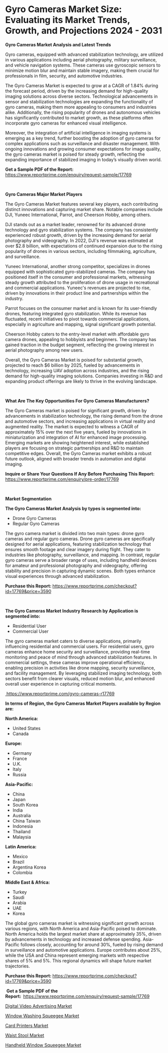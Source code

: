 <p><h1>Gyro Cameras Market Size: Evaluating its Market Trends, Growth, and Projections 2024 - 2031</h1></p><p><strong>Gyro Cameras Market Analysis and Latest Trends</strong></p>
<p><p>Gyro cameras, equipped with advanced stabilization technology, are utilized in various applications including aerial photography, military surveillance, and vehicle navigation systems. These cameras use gyroscopic sensors to minimize motion blur and maintain stable imagery, making them crucial for professionals in film, security, and automotive industries. </p><p>The Gyro Cameras Market is expected to grow at a CAGR of 1.84% during the forecast period, driven by the increasing demand for high-quality imaging solutions across diverse sectors. Technological advancements in sensor and stabilization technologies are expanding the functionality of gyro cameras, making them more appealing to consumers and industries alike. Additionally, the rising popularity of drones and autonomous vehicles has significantly contributed to market growth, as these platforms often incorporate gyro cameras for enhanced visual intelligence. </p><p>Moreover, the integration of artificial intelligence in imaging systems is emerging as a key trend, further boosting the adoption of gyro cameras for complex applications such as surveillance and disaster management. With ongoing innovations and growing consumer expectations for image quality, the gyro cameras market is poised for steady growth, reflecting the expanding importance of stabilized imaging in today’s visually driven world.</p></p>
<p><strong>Get a Sample PDF of the Report:&nbsp;</strong> <a href="https://www.reportprime.com/enquiry/request-sample/17769?utm_campaign=100&utm_medium=2&utm_source=Github&utm_content=ia&utm_term=20112024&utm_id=gyro-cameras">https://www.reportprime.com/enquiry/request-sample/17769</a></p>
<p>&nbsp;</p>
<p><strong>Gyro Cameras Major Market Players</strong></p>
<p><p>The Gyro Cameras Market features several key players, each contributing distinct innovations and capturing market share. Notable companies include DJI, Yuneec International, Parrot, and Cheerson Hobby, among others. </p><p>DJI stands out as a market leader, renowned for its advanced drone technology and gyro stabilization systems. The company has consistently experienced robust growth, driven by the increasing demand for aerial photography and videography. In 2022, DJI's revenue was estimated at over $2.8 billion, with expectations of continued expansion due to the rising popularity of drones in various sectors, including filmmaking, agriculture, and surveillance.</p><p>Yuneec International, another strong competitor, specializes in drones equipped with sophisticated gyro-stabilized cameras. The company has positioned itself in the consumer and professional markets, witnessing steady growth attributed to the proliferation of drone usage in recreational and commercial applications. Yuneec's revenues are projected to rise, driven by innovations in their product line and partnerships within the industry.</p><p>Parrot focuses on the consumer market and is known for its user-friendly drones, featuring integrated gyro stabilization. While its revenue has fluctuated, recent initiatives to pivot towards commercial applications, especially in agriculture and mapping, signal significant growth potential.</p><p>Cheerson Hobby caters to the entry-level market with affordable gyro camera drones, appealing to hobbyists and beginners. The company has gained traction in the budget segment, reflecting the growing interest in aerial photography among new users.</p><p>Overall, the Gyro Cameras Market is poised for substantial growth, projected to reach $6 billion by 2025, fueled by advancements in technology, increasing UAV adoption across industries, and the rising demand for high-quality imaging solutions. Companies investing in R&D and expanding product offerings are likely to thrive in the evolving landscape.</p></p>
<p>&nbsp;</p>
<p><strong>What Are The Key Opportunities For Gyro Cameras Manufacturers?</strong></p>
<p><p>The Gyro Cameras market is poised for significant growth, driven by advancements in stabilization technology, the rising demand from the drone and automotive sectors, and increasing applications in virtual reality and augmented reality. The market is expected to witness a CAGR of approximately 15% over the next five years, fueled by innovations in miniaturization and integration of AI for enhanced image processing. Emerging markets are showing heightened interest, while established players are focusing on strategic partnerships and R&D to maintain competitive edges. Overall, the Gyro Cameras market exhibits a robust future outlook, aligned with broader trends in automation and digital imaging.</p></p>
<p><strong>Inquire or Share Your Questions If Any Before Purchasing This Report:</strong> <a href="https://www.reportprime.com/enquiry/pre-order/17769?utm_campaign=100&utm_medium=2&utm_source=Github&utm_content=ia&utm_term=20112024&utm_id=gyro-cameras">https://www.reportprime.com/enquiry/pre-order/17769</a></p>
<p>&nbsp;</p>
<p><strong>Market Segmentation</strong></p>
<p><strong>The Gyro Cameras Market Analysis by types is segmented into:</strong></p>
<p><ul><li>Drone Gyro Cameras</li><li>Regular Gyro Cameras</li></ul></p>
<p><p>The gyro camera market is divided into two main types: drone gyro cameras and regular gyro cameras. Drone gyro cameras are specifically designed for aerial applications, featuring stabilization technology that ensures smooth footage and clear imagery during flight. They cater to industries like photography, surveillance, and mapping. In contrast, regular gyro cameras serve a broader range of uses, including handheld devices for amateur and professional photography and videography, offering stability and precision in capturing dynamic scenes. Both types enhance visual experiences through advanced stabilization.</p></p>
<p><strong>Purchase this Report:&nbsp;</strong><a href="https://www.reportprime.com/checkout?id=17769&price=3590&utm_campaign=100&utm_medium=2&utm_source=Github&utm_content=ia&utm_term=20112024&utm_id=gyro-cameras">https://www.reportprime.com/checkout?id=17769&price=3590</a></p>
<p>&nbsp;</p>
<p><strong>The Gyro Cameras Market Industry Research by Application is segmented into:</strong></p>
<p><ul><li>Residential User</li><li>Commercial User</li></ul></p>
<p><p>The gyro cameras market caters to diverse applications, primarily influencing residential and commercial users. For residential users, gyro cameras enhance home security and surveillance, providing real-time monitoring and peace of mind through advanced stabilization features. In commercial settings, these cameras improve operational efficiency, enabling precision in activities like drone mapping, security surveillance, and facility management. By leveraging stabilized imaging technology, both sectors benefit from clearer visuals, reduced motion blur, and enhanced overall user experience in capturing critical moments.</p></p>
<p><a href="https://www.reportprime.com/gyro-cameras-r17769?utm_campaign=100&utm_medium=2&utm_source=Github&utm_content=ia&utm_term=20112024&utm_id=gyro-cameras">&nbsp;https://www.reportprime.com/gyro-cameras-r17769</a></p>
<p><strong>In terms of Region, the Gyro Cameras Market Players available by Region are:</strong></p>
<p>
    <p> <strong> North America: </strong>
        <ul>
            <li>United States</li>
            <li>Canada</li>
        </ul>
        </p> 
    <p> <strong> Europe: </strong>
        <ul>
            <li>Germany</li>
            <li>France</li>
            <li>U.K.</li>
            <li>Italy</li>
            <li>Russia</li>
        </ul>
        </p> 
    <p> <strong> Asia-Pacific: </strong>
        <ul>
            <li>China</li>
            <li>Japan</li>
            <li>South Korea</li>
            <li>India</li>
            <li>Australia</li>
            <li>China Taiwan</li>
            <li>Indonesia</li>
            <li>Thailand</li>
            <li>Malaysia</li>
        </ul>
        </p> 
    <p> <strong> Latin America: </strong>
        <ul>
            <li>Mexico</li>
            <li>Brazil</li>
            <li>Argentina Korea</li>
            <li>Colombia</li>
        </ul>
        </p> 
    <p> <strong> Middle East & Africa: </strong>
        <ul>
            <li>Turkey</li>
            <li>Saudi</li>
            <li>Arabia</li>
            <li>UAE</li>
            <li>Korea</li>
        </ul>
    </p>
    </p>
<p><p>The global gyro cameras market is witnessing significant growth across various regions, with North America and Asia-Pacific poised to dominate. North America holds the largest market share at approximately 35%, driven by advancements in technology and increased defense spending. Asia-Pacific follows closely, accounting for around 30%, fueled by rising demand in surveillance and automotive applications. Europe contributes about 25%, while the USA and China represent emerging markets with respective shares of 5% and 5%. This regional dynamics will shape future market trajectories.</p></p>
<p><strong>Purchase this Report: </strong><a href="https://www.reportprime.com/checkout?id=17769&price=3590&utm_campaign=100&utm_medium=2&utm_source=Github&utm_content=ia&utm_term=20112024&utm_id=gyro-cameras">https://www.reportprime.com/checkout?id=17769&price=3590</a></p>
<p>&nbsp;<strong>Get a Sample PDF of the Report:&nbsp;&nbsp;</strong><a href="https://www.reportprime.com/enquiry/request-sample/17769?utm_campaign=100&utm_medium=2&utm_source=Github&utm_content=ia&utm_term=20112024&utm_id=gyro-cameras">https://www.reportprime.com/enquiry/request-sample/17769</a></p>
<p><strong></strong></p>
<p><p><a href="https://issuu.com/reportprime-2/docs/digital-video-advertising-market-si_973f32df7bebce?utm_campaign=100&utm_medium=2&utm_source=Github&utm_content=ia&utm_term=20112024&utm_id=gyro-cameras">Digital Video Advertising Market</a></p><p><a href="https://www.linkedin.com/pulse/global-window-washing-squeegee-industry-analysis-share-growth-rtnoc?utm_campaign=100&utm_medium=2&utm_source=Github&utm_content=ia&utm_term=20112024&utm_id=gyro-cameras">Window Washing Squeegee Market</a></p><p><a href="https://issuu.com/reportprime-2/docs/card-printers-market-size-2030.pptx_858d919dfab358?utm_campaign=100&utm_medium=2&utm_source=Github&utm_content=ia&utm_term=20112024&utm_id=gyro-cameras">Card Printers Market</a></p><p><a href="https://www.linkedin.com/pulse/pioneering-growth-analyzing-global-waist-stool-market-dynamics-moruc?utm_campaign=100&utm_medium=2&utm_source=Github&utm_content=ia&utm_term=20112024&utm_id=gyro-cameras">Waist Stool Market</a></p><p><a href="https://www.linkedin.com/pulse/in-depth-handheld-window-squeegee-market-review-size-share-isuoc?utm_campaign=100&utm_medium=2&utm_source=Github&utm_content=ia&utm_term=20112024&utm_id=gyro-cameras">Handheld Window Squeegee Market</a></p></p>